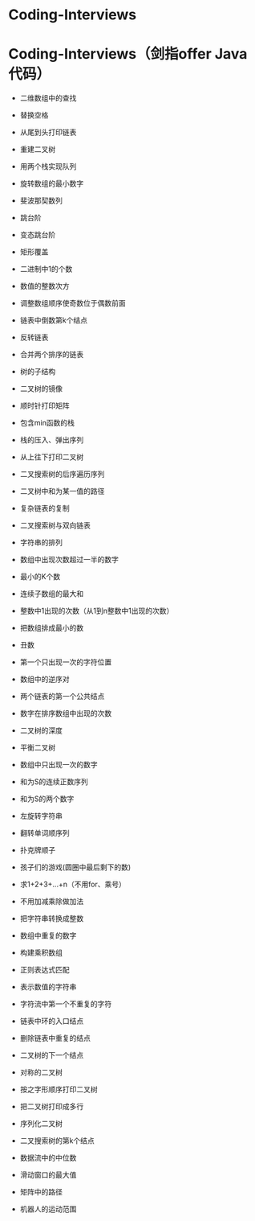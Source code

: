 # Coding-Interviews
# Coding-Interviews（剑指offer Java代码）

* 二维数组中的查找
* 替换空格
* 从尾到头打印链表
* 重建二叉树
* 用两个栈实现队列
* 旋转数组的最小数字
* 斐波那契数列
* 跳台阶
* 变态跳台阶
* 矩形覆盖
* 二进制中1的个数
* 数值的整数次方
* 调整数组顺序使奇数位于偶数前面
* 链表中倒数第k个结点
* 反转链表
* 合并两个排序的链表
* 树的子结构
* 二叉树的镜像
* 顺时针打印矩阵
* 包含min函数的栈

* 栈的压入、弹出序列
* 从上往下打印二叉树
* 二叉搜索树的后序遍历序列
* 二叉树中和为某一值的路径
* 复杂链表的复制
* 二叉搜索树与双向链表
* 字符串的排列
* 数组中出现次数超过一半的数字
* 最小的K个数
* 连续子数组的最大和
* 整数中1出现的次数（从1到n整数中1出现的次数）
* 把数组排成最小的数
* 丑数
* 第一个只出现一次的字符位置
* 数组中的逆序对
* 两个链表的第一个公共结点
* 数字在排序数组中出现的次数
* 二叉树的深度
* 平衡二叉树
* 数组中只出现一次的数字

* 和为S的连续正数序列
* 和为S的两个数字
* 左旋转字符串
* 翻转单词顺序列
* 扑克牌顺子
* 孩子们的游戏(圆圈中最后剩下的数)
* 求1+2+3+...+n（不用for、乘号）
* 不用加减乘除做加法
* 把字符串转换成整数
* 数组中重复的数字
* 构建乘积数组
* 正则表达式匹配
* 表示数值的字符串
* 字符流中第一个不重复的字符
* 链表中环的入口结点
* 删除链表中重复的结点
* 二叉树的下一个结点
* 对称的二叉树
* 按之字形顺序打印二叉树
* 把二叉树打印成多行

* 序列化二叉树
* 二叉搜索树的第k个结点
* 数据流中的中位数
* 滑动窗口的最大值
* 矩阵中的路径
* 机器人的运动范围
